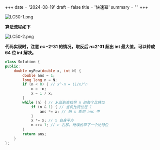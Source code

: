 +++
date = '2024-08-19'
draft = false
title = '快速幂'
summary = ' '
+++

![LC50-1.png](https://pic.leetcode.cn/1722389981-SLFaTc-LC50-1.png) 





**算法流程如下**

![LC50-2.png](https://pic.leetcode.cn/1722389988-gsDjeK-LC50-2.png) 



**代码实现时，注意 *n*=−2^31 的情况，取反后 *n*=2^31 超出 int 最大值。可以转成 64 位 int 解决。**

```c++
class Solution {
public:
    double myPow(double x, int N) {
        double ans = 1;
        long long n = N;
        if (n < 0) { // x^-n = (1/x)^n
            n = -n;
            x = 1 / x;
        }
        while (n) { // 从低到高枚举 n 的每个比特位
            if (n & 1) { // 当前比特位是 1
                ans *= x; // 把 x 乘到 ans 中
            }
            x *= x; // x 自身平方
            n >>= 1; // n 右移，继续枚举下一个比特位
        }
        return ans;
    }
};
```

